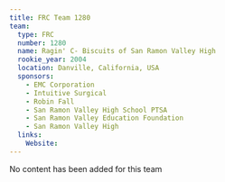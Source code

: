 ```yaml
---
title: FRC Team 1280
team:
  type: FRC
  number: 1280
  name: Ragin' C- Biscuits of San Ramon Valley High
  rookie_year: 2004
  location: Danville, California, USA
  sponsors:
    - EMC Corporation
    - Intuitive Surgical
    - Robin Fall
    - San Ramon Valley High School PTSA
    - San Ramon Valley Education Foundation
    - San Ramon Valley High
  links:
    Website: 
---
```

No content has been added for this team